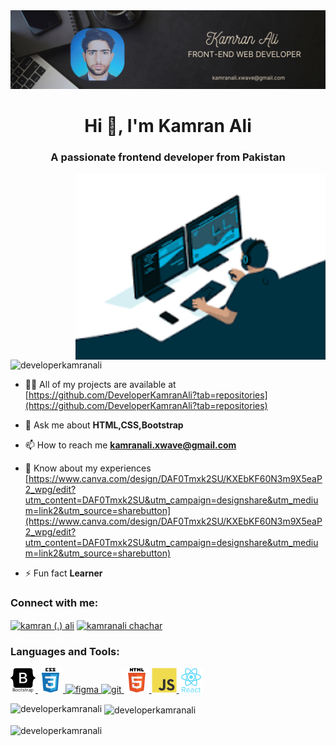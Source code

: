 

<img src="Black  Banner  card img.png">
<h1 align="center">Hi 👋, I'm Kamran Ali</h1>
<h3 align="center">A passionate frontend developer from Pakistan</h3>

<img align="right" alt="coding" width="400px" src="https://github.com/DeveloperKamranAli/DeveloperKamranAli/blob/main/gif-img.png">

<p align="left"> <img src="https://komarev.com/ghpvc/?username=developerkamranali&label=Profile%20views&color=0e75b6&style=flat" alt="developerkamranali" /> </p>

- 👨‍💻 All of my projects are available at [https://github.com/DeveloperKamranAli?tab=repositories](https://github.com/DeveloperKamranAli?tab=repositories)

- 💬 Ask me about **HTML,CSS,Bootstrap**

- 📫 How to reach me **kamranali.xwave@gmail.com**

- 📄 Know about my experiences [https://www.canva.com/design/DAF0Tmxk2SU/KXEbKF60N3m9X5eaP2_wpg/edit?utm_content=DAF0Tmxk2SU&utm_campaign=designshare&utm_medium=link2&utm_source=sharebutton](https://www.canva.com/design/DAF0Tmxk2SU/KXEbKF60N3m9X5eaP2_wpg/edit?utm_content=DAF0Tmxk2SU&utm_campaign=designshare&utm_medium=link2&utm_source=sharebutton)

- ⚡ Fun fact **Learner**

<h3 align="left">Connect with me:</h3>
<p align="left">
<a href="https://linkedin.com/in/kamran (.) ali" target="blank"><img align="center" src="https://raw.githubusercontent.com/rahuldkjain/github-profile-readme-generator/master/src/images/icons/Social/linked-in-alt.svg" alt="kamran (.) ali" height="30" width="40" /></a>
<a href="https://instagram.com/kamranali chachar" target="blank"><img align="center" src="https://raw.githubusercontent.com/rahuldkjain/github-profile-readme-generator/master/src/images/icons/Social/instagram.svg" alt="kamranali chachar" height="30" width="40" /></a>
</p>

<h3 align="left">Languages and Tools:</h3>
<p align="left"> <a href="https://getbootstrap.com" target="_blank" rel="noreferrer"> <img src="https://raw.githubusercontent.com/devicons/devicon/master/icons/bootstrap/bootstrap-plain-wordmark.svg" alt="bootstrap" width="40" height="40"/> </a> <a href="https://www.w3schools.com/css/" target="_blank" rel="noreferrer"> <img src="https://raw.githubusercontent.com/devicons/devicon/master/icons/css3/css3-original-wordmark.svg" alt="css3" width="40" height="40"/> </a> <a href="https://www.figma.com/" target="_blank" rel="noreferrer"> <img src="https://www.vectorlogo.zone/logos/figma/figma-icon.svg" alt="figma" width="40" height="40"/> </a> <a href="https://git-scm.com/" target="_blank" rel="noreferrer"> <img src="https://www.vectorlogo.zone/logos/git-scm/git-scm-icon.svg" alt="git" width="40" height="40"/> </a> <a href="https://www.w3.org/html/" target="_blank" rel="noreferrer"> <img src="https://raw.githubusercontent.com/devicons/devicon/master/icons/html5/html5-original-wordmark.svg" alt="html5" width="40" height="40"/> </a> <a href="https://developer.mozilla.org/en-US/docs/Web/JavaScript" target="_blank" rel="noreferrer"> <img src="https://raw.githubusercontent.com/devicons/devicon/master/icons/javascript/javascript-original.svg" alt="javascript" width="40" height="40"/> </a> <a href="https://reactjs.org/" target="_blank" rel="noreferrer"> <img src="https://raw.githubusercontent.com/devicons/devicon/master/icons/react/react-original-wordmark.svg" alt="react" width="40" height="40"/> </a> </p>

<p><img align="left" src="https://github-readme-stats.vercel.app/api/top-langs?username=developerkamranali&show_icons=true&locale=en&layout=compact" alt="developerkamranali" /></p>

<p>&nbsp;<img align="center" src="https://github-readme-stats.vercel.app/api?username=developerkamranali&show_icons=true&locale=en" alt="developerkamranali" /></p>

<p><img align="center" src="https://github-readme-streak-stats.herokuapp.com/?user=developerkamranali&" alt="developerkamranali" /></p>

